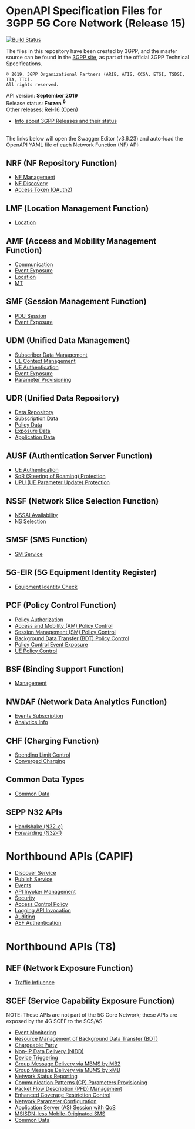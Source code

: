 # OpenAPI Specification Files for 3GPP 5G Core Network (Release 15)

[![Build Status](https://travis-ci.org/jdegre/5GC_APIs.svg?branch=Rel-15)](https://travis-ci.org/jdegre/5GC_APIs)

The files in this repository have been created by 3GPP, and the master source can be found in the [3GPP site](http://www.3gpp.org/DynaReport/23-series.htm), as part of the official 3GPP Technical Specifications.
```
© 2019, 3GPP Organizational Partners (ARIB, ATIS, CCSA, ETSI, TSDSI, TTA, TTC).
All rights reserved.
```
API version: **September 2019**<br/>
Release status: **Frozen** <sup>&#x1F512;</sup><br/>
Other releases: [Rel-16 (Open)](https://zakirhussain.github.io/5GC_APIs/)<br/>
- [Info about 3GPP Releases and their status](https://www.3gpp.org/specifications/67-releases)
<br/><br/>


The links below will open the Swagger Editor (v3.6.23) and auto-load the OpenAPI YAML file of each Network Function (NF) API:
<br/>

<!-- APIs -->

## NRF (NF Repository Function)
* [NF Management](https://editor.swagger.io/?url=https://raw.githubusercontent.com/zakirhussain/5GC_APIs/Rel-15/TS29510_Nnrf_NFManagement.yaml)
* [NF Discovery](https://editor.swagger.io/?url=https://raw.githubusercontent.com/zakirhussain/5GC_APIs/Rel-15/TS29510_Nnrf_NFDiscovery.yaml)
* [Access Token (OAuth2)](https://editor.swagger.io/?url=https://raw.githubusercontent.com/zakirhussain/5GC_APIs/Rel-15/TS29510_Nnrf_AccessToken.yaml)

## LMF (Location Management Function)
* [Location](https://editor.swagger.io/?url=https://raw.githubusercontent.com/zakirhussain/5GC_APIs/Rel-15/TS29572_Nlmf_Location.yaml)

## AMF (Access and Mobility Management Function)
* [Communication](https://editor.swagger.io/?url=https://raw.githubusercontent.com/zakirhussain/5GC_APIs/Rel-15/TS29518_Namf_Communication.yaml)
* [Event Exposure](https://editor.swagger.io/?url=https://raw.githubusercontent.com/zakirhussain/5GC_APIs/Rel-15/TS29518_Namf_EventExposure.yaml)
* [Location](https://editor.swagger.io/?url=https://raw.githubusercontent.com/zakirhussain/5GC_APIs/Rel-15/TS29518_Namf_Location.yaml)
* [MT](https://editor.swagger.io/?url=https://raw.githubusercontent.com/zakirhussain/5GC_APIs/Rel-15/TS29518_Namf_MT.yaml)

## SMF (Session Management Function)
* [PDU Session](https://editor.swagger.io/?url=https://raw.githubusercontent.com/zakirhussain/5GC_APIs/Rel-15/TS29502_Nsmf_PDUSession.yaml)
* [Event Exposure](https://editor.swagger.io/?url=https://raw.githubusercontent.com/zakirhussain/5GC_APIs/Rel-15/TS29508_Nsmf_EventExposure.yaml)

## UDM (Unified Data Management)
* [Subscriber Data Management](https://editor.swagger.io/?url=https://raw.githubusercontent.com/zakirhussain/5GC_APIs/Rel-15/TS29503_Nudm_SDM.yaml)
* [UE Context Management](https://editor.swagger.io/?url=https://raw.githubusercontent.com/zakirhussain/5GC_APIs/Rel-15/TS29503_Nudm_UECM.yaml)
* [UE Authentication](https://editor.swagger.io/?url=https://raw.githubusercontent.com/zakirhussain/5GC_APIs/Rel-15/TS29503_Nudm_UEAU.yaml)
* [Event Exposure](https://editor.swagger.io/?url=https://raw.githubusercontent.com/zakirhussain/5GC_APIs/Rel-15/TS29503_Nudm_EE.yaml)
* [Parameter Provisioning](https://editor.swagger.io/?url=https://raw.githubusercontent.com/zakirhussain/5GC_APIs/Rel-15/TS29503_Nudm_PP.yaml)

## UDR (Unified Data Repository)
* [Data Repository](https://editor.swagger.io/?url=https://raw.githubusercontent.com/zakirhussain/5GC_APIs/Rel-15/TS29504_Nudr_DataRepository.yaml)
* [Subscription Data](https://editor.swagger.io/?url=https://raw.githubusercontent.com/zakirhussain/5GC_APIs/Rel-15/TS29505_Subscription_Data.yaml)
* [Policy Data](https://editor.swagger.io/?url=https://raw.githubusercontent.com/zakirhussain/5GC_APIs/Rel-15/TS29519_Policy_Data.yaml)
* [Exposure Data](https://editor.swagger.io/?url=https://raw.githubusercontent.com/zakirhussain/5GC_APIs/Rel-15/TS29519_Exposure_Data.yaml)
* [Application Data](https://editor.swagger.io/?url=https://raw.githubusercontent.com/zakirhussain/5GC_APIs/Rel-15/TS29519_Application_Data.yaml)

## AUSF (Authentication Server Function)
* [UE Authentication](https://editor.swagger.io/?url=https://raw.githubusercontent.com/zakirhussain/5GC_APIs/Rel-15/TS29509_Nausf_UEAuthentication.yaml)
* [SoR (Steering of Roaming) Protection](https://editor.swagger.io/?url=https://raw.githubusercontent.com/zakirhussain/5GC_APIs/Rel-15/TS29509_Nausf_SoRProtection.yaml)
* [UPU (UE Parameter Update) Protection](https://editor.swagger.io/?url=https://raw.githubusercontent.com/zakirhussain/5GC_APIs/Rel-15/TS29509_Nausf_UPUProtection.yaml)

## NSSF (Network Slice Selection Function)
* [NSSAI Availability](https://editor.swagger.io/?url=https://raw.githubusercontent.com/zakirhussain/5GC_APIs/Rel-15/TS29531_Nnssf_NSSAIAvailability.yaml)
* [NS Selection](https://editor.swagger.io/?url=https://raw.githubusercontent.com/zakirhussain/5GC_APIs/Rel-15/TS29531_Nnssf_NSSelection.yaml)

## SMSF (SMS Function)
* [SM Service](https://editor.swagger.io/?url=https://raw.githubusercontent.com/zakirhussain/5GC_APIs/Rel-15/TS29540_Nsmsf_SMService.yaml)

## 5G-EIR (5G Equipment Identity Register)
* [Equipment Identity Check](https://editor.swagger.io/?url=https://raw.githubusercontent.com/zakirhussain/5GC_APIs/Rel-15/TS29511_N5g-eir_EquipmentIdentityCheck.yaml)

## PCF (Policy Control Function)
* [Policy Authorization](https://editor.swagger.io/?url=https://raw.githubusercontent.com/zakirhussain/5GC_APIs/Rel-15/TS29514_Npcf_PolicyAuthorization.yaml)
* [Access and Mobility (AM) Policy Control](https://editor.swagger.io/?url=https://raw.githubusercontent.com/zakirhussain/5GC_APIs/Rel-15/TS29507_Npcf_AMPolicyControl.yaml)
* [Session Management (SM) Policy Control](https://editor.swagger.io/?url=https://raw.githubusercontent.com/zakirhussain/5GC_APIs/Rel-15/TS29512_Npcf_SMPolicyControl.yaml)
* [Background Data Transfer (BDT) Policy Control](https://editor.swagger.io/?url=https://raw.githubusercontent.com/zakirhussain/5GC_APIs/Rel-15/TS29554_Npcf_BDTPolicyControl.yaml)
* [Policy Control Event Exposure](https://editor.swagger.io/?url=https://raw.githubusercontent.com/zakirhussain/5GC_APIs/Rel-15/TS29523_Npcf_EventExposure.yaml)
* [UE Policy Control](https://editor.swagger.io/?url=https://raw.githubusercontent.com/zakirhussain/5GC_APIs/Rel-15/TS29525_Npcf_UEPolicyControl.yaml)

## BSF (Binding Support Function)
* [Management](https://editor.swagger.io/?url=https://raw.githubusercontent.com/zakirhussain/5GC_APIs/Rel-15/TS29521_Nbsf_Management.yaml)

## NWDAF (Network Data Analytics Function)
* [Events Subscription](https://editor.swagger.io/?url=https://raw.githubusercontent.com/zakirhussain/5GC_APIs/Rel-15/TS29520_Nnwdaf_EventsSubscription.yaml)
* [Analytics Info](https://editor.swagger.io/?url=https://raw.githubusercontent.com/zakirhussain/5GC_APIs/Rel-15/TS29520_Nnwdaf_AnalyticsInfo.yaml)

## CHF (Charging Function)
* [Spending Limit Control](https://editor.swagger.io/?url=https://raw.githubusercontent.com/zakirhussain/5GC_APIs/Rel-15/TS29594_Nchf_SpendingLimitControl.yaml)
* [Converged Charging](https://editor.swagger.io/?url=https://raw.githubusercontent.com/zakirhussain/5GC_APIs/Rel-15/TS32291_Nchf_ConvergedCharging.yaml)

## Common Data Types
* [Common Data](https://editor.swagger.io/?url=https://raw.githubusercontent.com/zakirhussain/5GC_APIs/Rel-15/TS29571_CommonData.yaml)

## SEPP N32 APIs
* [Handshake (N32-c)](https://editor.swagger.io/?url=https://raw.githubusercontent.com/zakirhussain/5GC_APIs/Rel-15/TS29573_N32_Handshake.yaml)
* [Forwarding (N32-f)](https://editor.swagger.io/?url=https://raw.githubusercontent.com/zakirhussain/5GC_APIs/Rel-15/TS29573_JOSEProtectedMessageForwarding.yaml)

# Northbound APIs (CAPIF)
* [Discover Service](https://editor.swagger.io/?url=https://raw.githubusercontent.com/zakirhussain/5GC_APIs/Rel-15/TS29222_CAPIF_Discover_Service_API.yaml)
* [Publish Service](https://editor.swagger.io/?url=https://raw.githubusercontent.com/zakirhussain/5GC_APIs/Rel-15/TS29222_CAPIF_Publish_Service_API.yaml)
* [Events](https://editor.swagger.io/?url=https://raw.githubusercontent.com/zakirhussain/5GC_APIs/Rel-15/TS29222_CAPIF_Events_API.yaml)
* [API Invoker Management](https://editor.swagger.io/?url=https://raw.githubusercontent.com/zakirhussain/5GC_APIs/Rel-15/TS29222_CAPIF_API_Invoker_Management_API.yaml)
* [Security](https://editor.swagger.io/?url=https://raw.githubusercontent.com/zakirhussain/5GC_APIs/Rel-15/TS29222_CAPIF_Security_API.yaml)
* [Access Control Policy](https://editor.swagger.io/?url=https://raw.githubusercontent.com/zakirhussain/5GC_APIs/Rel-15/TS29222_CAPIF_Access_Control_Policy_API.yaml)
* [Logging API Invocation](https://editor.swagger.io/?url=https://raw.githubusercontent.com/zakirhussain/5GC_APIs/Rel-15/TS29222_CAPIF_Logging_API_Invocation_API.yaml)
* [Auditing](https://editor.swagger.io/?url=https://raw.githubusercontent.com/zakirhussain/5GC_APIs/Rel-15/TS29222_CAPIF_Auditing_API.yaml)
* [AEF Authentication](https://editor.swagger.io/?url=https://raw.githubusercontent.com/zakirhussain/5GC_APIs/Rel-15/TS29222_AEF_Security_API.yaml)

# Northbound APIs (T8)
## NEF (Network Exposure Function)
* [Traffic Influence](https://editor.swagger.io/?url=https://raw.githubusercontent.com/zakirhussain/5GC_APIs/Rel-15/TS29522_TrafficInfluence.yaml)

## SCEF (Service Capability Exposure Function)
NOTE: These APIs are not part of the 5G Core Network; these APIs are exposed by the 4G SCEF to the SCS/AS
* [Event Monitoring](https://editor.swagger.io/?url=https://raw.githubusercontent.com/zakirhussain/5GC_APIs/Rel-15/TS29122_MonitoringEvent.yaml)
* [Resource Management of Background Data Transfer (BDT)](https://editor.swagger.io/?url=https://raw.githubusercontent.com/zakirhussain/5GC_APIs/Rel-15/TS29122_ResourceManagementOfBdt.yaml)
* [Chargeable Party](https://editor.swagger.io/?url=https://raw.githubusercontent.com/zakirhussain/5GC_APIs/Rel-15/TS29122_ChargeableParty.yaml)
* [Non-IP Data Delivery (NIDD)](https://editor.swagger.io/?url=https://raw.githubusercontent.com/zakirhussain/5GC_APIs/Rel-15/TS29122_NIDD.yaml)
* [Device Triggering](https://editor.swagger.io/?url=https://raw.githubusercontent.com/zakirhussain/5GC_APIs/Rel-15/TS29122_DeviceTriggering.yaml)
* [Group Message Delivery via MBMS by MB2](https://editor.swagger.io/?url=https://raw.githubusercontent.com/zakirhussain/5GC_APIs/Rel-15/TS29122_GMDviaMBMSbyMB2.yaml)
* [Group Message Delivery via MBMS by xMB](https://editor.swagger.io/?url=https://raw.githubusercontent.com/zakirhussain/5GC_APIs/Rel-15/TS29122_GMDviaMBMSbyxMB.yaml)
* [Network Status Reporting](https://editor.swagger.io/?url=https://raw.githubusercontent.com/zakirhussain/5GC_APIs/Rel-15/TS29122_ReportingNetworkStatus.yaml)
* [Communication Patterns (CP) Parameters Provisioning](https://editor.swagger.io/?url=https://raw.githubusercontent.com/zakirhussain/5GC_APIs/Rel-15/TS29122_CpProvisioning.yaml)
* [Packet Flow Description (PFD) Management](https://editor.swagger.io/?url=https://raw.githubusercontent.com/zakirhussain/5GC_APIs/Rel-15/TS29122_PfdManagement.yaml)
* [Enhanced Coverage Restriction Control](https://editor.swagger.io/?url=https://raw.githubusercontent.com/zakirhussain/5GC_APIs/Rel-15/TS29122_ECRControl.yaml)
* [Network Parameter Configuration](https://editor.swagger.io/?url=https://raw.githubusercontent.com/zakirhussain/5GC_APIs/Rel-15/TS29122_NpConfiguration.yaml)
* [Application Server (AS) Session with QoS](https://editor.swagger.io/?url=https://raw.githubusercontent.com/zakirhussain/5GC_APIs/Rel-15/TS29122_AsSessionWithQoS.yaml)
* [MSISDN-less Mobile-Originated SMS](https://editor.swagger.io/?url=https://raw.githubusercontent.com/zakirhussain/5GC_APIs/Rel-15/TS29122_MsisdnLessMoSms.yaml)
* [Common Data](https://editor.swagger.io/?url=https://raw.githubusercontent.com/zakirhussain/5GC_APIs/Rel-15/TS29122_CommonData.yaml)
